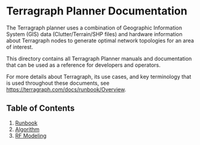 # Terragraph Planner Documentation
The Terragraph planner uses a combination of Geographic Information System (GIS)
data (Clutter/Terrain/SHP files) and hardware information about Terragraph nodes
to generate optimal network topologies for an area of interest.

This directory contains all Terragraph Planner manuals and documentation that can be
used as a reference for developers and operators.

For more details about Terragraph, its use cases, and key terminology that is
used throughout these documents, see https://terragraph.com/docs/runbook/Overview.

## Table of Contents
1. [Runbook](runbook/README.md)
2. [Algorithm](algorithm/README.md)
3. [RF Modeling](rf_modeling/README.md)
